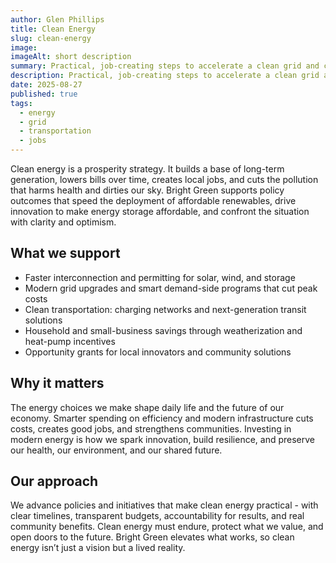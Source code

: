 ```yaml
---
author: Glen Phillips
title: Clean Energy
slug: clean-energy
image: 
imageAlt: short description
summary: Practical, job-creating steps to accelerate a clean grid and clean transportation.
description: Practical, job-creating steps to accelerate a clean grid and transportation.
date: 2025-08-27
published: true
tags:
  - energy
  - grid
  - transportation
  - jobs
---
```


Clean energy is a prosperity strategy.  It builds a base of long-term generation, lowers bills over time, creates local jobs, and cuts the pollution that harms health and dirties our sky.  Bright Green supports policy outcomes that speed the deployment of affordable renewables, drive innovation to make energy storage affordable, and confront the situation with clarity and optimism.

## What we support
- Faster interconnection and permitting for solar, wind, and storage
- Modern grid upgrades and smart demand-side programs that cut peak costs
- Clean transportation: charging networks and next-generation transit solutions
- Household and small-business savings through weatherization and heat-pump incentives
- Opportunity grants for local innovators and community solutions

## Why it matters
The energy choices we make shape daily life and the future of our economy.  Smarter spending on efficiency and modern infrastructure cuts costs, creates good jobs, and strengthens communities.  Investing in modern energy is how we spark innovation, build resilience, and preserve our health, our environment, and our shared future.

## Our approach
We advance policies and initiatives that make clean energy practical - with clear timelines, transparent budgets, accountability for results, and real community benefits.  Clean energy must endure, protect what we value, and open doors to the future.  Bright Green elevates what works, so clean energy isn’t just a vision but a lived reality.
